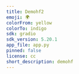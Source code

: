 ```yaml
---
title: Demohf2
emoji: 🌍
colorFrom: yellow
colorTo: indigo
sdk: gradio
sdk_version: 5.20.1
app_file: app.py
pinned: false
license: cc
short_description: demohf
---
```


